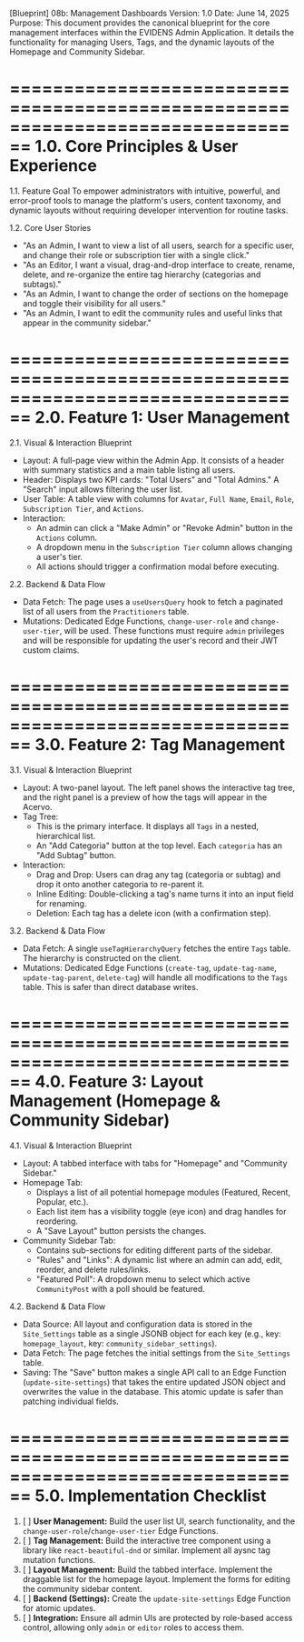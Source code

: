 [Blueprint] 08b: Management Dashboards
Version: 1.0
Date: June 14, 2025
Purpose: This document provides the canonical blueprint for the core management interfaces within the EVIDENS Admin Application. It details the functionality for managing Users, Tags, and the dynamic layouts of the Homepage and Community Sidebar.

================================================================================
1.0. Core Principles & User Experience
================================================================================

1.1. Feature Goal
To empower administrators with intuitive, powerful, and error-proof tools to manage the platform's users, content taxonomy, and dynamic layouts without requiring developer intervention for routine tasks.

1.2. Core User Stories
*   "As an Admin, I want to view a list of all users, search for a specific user, and change their role or subscription tier with a single click."
*   "As an Editor, I want a visual, drag-and-drop interface to create, rename, delete, and re-organize the entire tag hierarchy (categorias and subtags)."
*   "As an Admin, I want to change the order of sections on the homepage and toggle their visibility for all users."
*   "As an Admin, I want to edit the community rules and useful links that appear in the community sidebar."

================================================================================
2.0. Feature 1: User Management
================================================================================

2.1. Visual & Interaction Blueprint
*   Layout: A full-page view within the Admin App. It consists of a header with summary statistics and a main table listing all users.
*   Header: Displays two KPI cards: "Total Users" and "Total Admins." A "Search" input allows filtering the user list.
*   User Table: A table view with columns for `Avatar`, `Full Name`, `Email`, `Role`, `Subscription Tier`, and `Actions`.
*   Interaction:
    *   An admin can click a "Make Admin" or "Revoke Admin" button in the `Actions` column.
    *   A dropdown menu in the `Subscription Tier` column allows changing a user's tier.
    *   All actions should trigger a confirmation modal before executing.

2.2. Backend & Data Flow
*   Data Fetch: The page uses a `useUsersQuery` hook to fetch a paginated list of all users from the `Practitioners` table.
*   Mutations: Dedicated Edge Functions, `change-user-role` and `change-user-tier`, will be used. These functions must require `admin` privileges and will be responsible for updating the user's record and their JWT custom claims.

================================================================================
3.0. Feature 2: Tag Management
================================================================================

3.1. Visual & Interaction Blueprint
*   Layout: A two-panel layout. The left panel shows the interactive tag tree, and the right panel is a preview of how the tags will appear in the Acervo.
*   Tag Tree:
    *   This is the primary interface. It displays all `Tags` in a nested, hierarchical list.
    *   An "Add Categoria" button at the top level. Each `categoria` has an "Add Subtag" button.
*   Interaction:
    *   Drag and Drop: Users can drag any tag (categoria or subtag) and drop it onto another categoria to re-parent it.
    *   Inline Editing: Double-clicking a tag's name turns it into an input field for renaming.
    *   Deletion: Each tag has a delete icon (with a confirmation step).

3.2. Backend & Data Flow
*   Data Fetch: A single `useTagHierarchyQuery` fetches the entire `Tags` table. The hierarchy is constructed on the client.
*   Mutations: Dedicated Edge Functions (`create-tag`, `update-tag-name`, `update-tag-parent`, `delete-tag`) will handle all modifications to the `Tags` table. This is safer than direct database writes.

================================================================================
4.0. Feature 3: Layout Management (Homepage & Community Sidebar)
================================================================================

4.1. Visual & Interaction Blueprint
*   Layout: A tabbed interface with tabs for "Homepage" and "Community Sidebar."
*   Homepage Tab:
    *   Displays a list of all potential homepage modules (Featured, Recent, Popular, etc.).
    *   Each list item has a visibility toggle (eye icon) and drag handles for reordering.
    *   A "Save Layout" button persists the changes.
*   Community Sidebar Tab:
    *   Contains sub-sections for editing different parts of the sidebar.
    *   "Rules" and "Links": A dynamic list where an admin can add, edit, reorder, and delete rules/links.
    *   "Featured Poll": A dropdown menu to select which active `CommunityPost` with a poll should be featured.

4.2. Backend & Data Flow
*   Data Source: All layout and configuration data is stored in the `Site_Settings` table as a single JSONB object for each key (e.g., key: `homepage_layout`, key: `community_sidebar_settings`).
*   Data Fetch: The page fetches the initial settings from the `Site_Settings` table.
*   Saving: The "Save" button makes a single API call to an Edge Function (`update-site-settings`) that takes the entire updated JSON object and overwrites the value in the database. This atomic update is safer than patching individual fields.

================================================================================
5.0. Implementation Checklist
================================================================================

1.  [ ] **User Management:** Build the user list UI, search functionality, and the `change-user-role`/`change-user-tier` Edge Functions.
2.  [ ] **Tag Management:** Build the interactive tree component using a library like `react-beautiful-dnd` or similar. Implement all aysnc tag mutation functions.
3.  [ ] **Layout Management:** Build the tabbed interface. Implement the draggable list for the homepage layout. Implement the forms for editing the community sidebar content.
4.  [ ] **Backend (Settings):** Create the `update-site-settings` Edge Function for atomic updates.
5.  [ ] **Integration:** Ensure all admin UIs are protected by role-based access control, allowing only `admin` or `editor` roles to access them.


